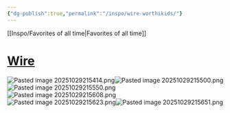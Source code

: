 ```yaml
---
{"dg-publish":true,"permalink":"/inspo/wire-worthikids/"}
---
```


[[Inspo/Favorites of all time\|Favorites of all time]]
# [Wire](https://www.youtube.com/watch?v=kGj_HkKhhSE)

![Pasted image 20251029215414.png](/img/user/Untitled/Pasted%20image%2020251029215414.png)![Pasted image 20251029215500.png](/img/user/Untitled/Pasted%20image%2020251029215500.png)![Pasted image 20251029215550.png](/img/user/Untitled/Pasted%20image%2020251029215550.png)![Pasted image 20251029215608.png](/img/user/Untitled/Pasted%20image%2020251029215608.png)![Pasted image 20251029215623.png](/img/user/Untitled/Pasted%20image%2020251029215623.png)![Pasted image 20251029215651.png](/img/user/Untitled/Pasted%20image%2020251029215651.png)